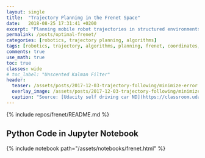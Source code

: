 ```yaml
---
layout: single
title:  "Trajectory Planning in the Frenet Space"
date:   2018-08-25 17:31:41 +0200
excerpt: "Planning mobile robot trajectories in structured environments using a reference path and Frenet coordinates."
permalink: /posts/optimal-frenet/
categories: [robotics, trajectory planning, algorithms]
tags: [robotics, trajectory, algorithms, planning, frenet, coordinates, path]
comments: true
use_math: true
toc: true
classes: wide
# toc_label: "Unscented Kalman Filter"
header:
  teaser: /assets/posts/2017-12-03-trajectory-following/minimize-error.png
  overlay_image: /assets/posts/2017-12-03-trajectory-following/minimize-error.png #keep it square 200x200 px is good
  caption: "Source: [Udacity self driving car ND](https://classroom.udacity.com/nanodegrees/nd013/parts/40f38239-66b6-46ec-ae68-03afd8a601c8/modules/f1820894-8322-4bb3-81aa-b26b3c6dcbaf/lessons/af4fcd4f-eb1f-43d8-82b3-17bb1e71695f/concepts/e0c4c6fd-18e6-45b4-bdb8-867909908119)"
---
```



{% include repos/frenet/README.md %}

## Python Code in Jupyter Notebook

{% include notebook path="/assets/notebooks/frenet.html" %}

